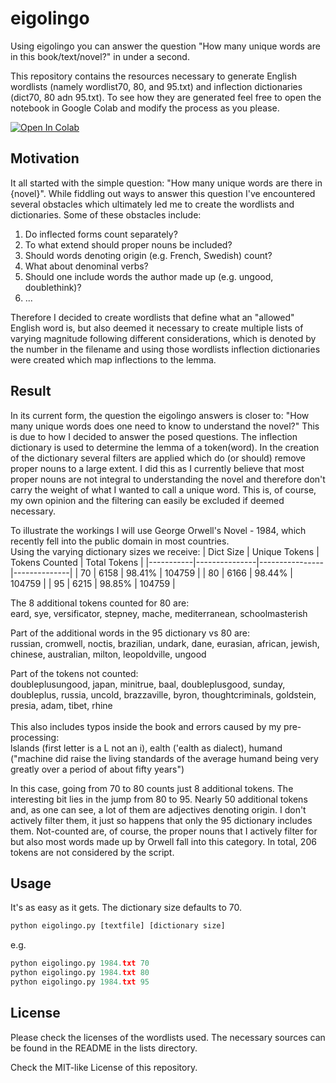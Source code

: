# eigolingo

Using eigolingo you can answer the question "How many unique words are in this book/text/novel?" in under a second.

This repository contains the resources necessary to generate English wordlists (namely wordlist70, 80, and 95.txt) and inflection dictionaries (dict70, 80 adn 95.txt). To see how they are generated feel free to open the notebook in Google Colab and modify the process as you please.

[![Open In Colab](https://colab.research.google.com/assets/colab-badge.svg)](https://colab.research.google.com/github/exc4l/eigolingo/blob/main/generate_spacy_wordlist.ipynb)

## Motivation

It all started with the simple question: "How many unique words are there in {novel}". While fiddling out ways to answer this question I've encountered several obstacles which ultimately led me to create the wordlists and dictionaries. Some of these obstacles include:
1. Do inflected forms count separately?
2. To what extend should proper nouns be included?
3. Should words denoting origin (e.g. French, Swedish) count?
4. What about denominal verbs?
5. Should one include words the author made up (e.g. ungood, doublethink)?
6. ...

Therefore I decided to create wordlists that define what an "allowed" English word is, but also deemed it necessary to create multiple lists of varying magnitude following different considerations, which is denoted by the number in the filename and using those wordlists inflection dictionaries were created which map inflections to the lemma.

## Result

In its current form, the question the eigolingo answers is closer to: "How many unique words does one need to know to understand the novel?" This is due to how I decided to answer the posed questions. The inflection dictionary is used to determine the lemma of a token(word). In the creation of the dictionary several filters are applied which do (or should) remove proper nouns to a large extent. I did this as I currently believe that most proper nouns are not integral to understanding the novel and therefore don't carry the weight of what I wanted to call a unique word. This is, of course, my own opinion and the filtering can easily be excluded if deemed necessary.

To illustrate the workings I will use George Orwell's Novel - 1984, which recently fell into the public domain in most countries.\
Using the varying dictionary sizes we receive:
| Dict Size | Unique Tokens | Tokens Counted | Total Tokens |
|-----------|---------------|----------------|--------------|
| 70        | 6158          | 98.41%         | 104759       |
| 80        | 6166          | 98.44%         | 104759       |
| 95        | 6215          | 98.85%         | 104759       |

The 8 additional tokens counted for 80 are:\
eard, sye, versificator, stepney, mache, mediterranean, schoolmasterish

Part of the additional words in the 95 dictionary vs 80 are:\
russian, cromwell, noctis, brazilian, undark, dane, eurasian, african, jewish, chinese, australian, milton, leopoldville, ungood

Part of the tokens not counted:\
doubleplusungood, japan, minitrue, baal, doubleplusgood, sunday, doubleplus, russia, uncold, brazzaville, byron, thoughtcriminals, goldstein, presia, adam, tibet, rhine\
\
This also includes typos inside the book and errors caused by my pre-processing:\
lslands (first letter is a L not an i), ealth ('ealth as dialect), humand ("machine did raise the living standards of the average humand being very greatly over a period of about fifty years")

In this case, going from 70 to 80 counts just 8 additional tokens. The interesting bit lies in the jump from 80 to 95. Nearly 50 additional tokens and, as one can see, a lot of them are adjectives denoting origin. I don't actively filter them, it just so happens that only the 95 dictionary includes them. Not-counted are, of course, the proper nouns that I actively filter for but also most words made up by Orwell fall into this category. In total, 206 tokens are not considered by the script.

## Usage

It's as easy as it gets. The dictionary size defaults to 70.
```python
python eigolingo.py [textfile] [dictionary size]
```
e.g.
```python
python eigolingo.py 1984.txt 70
python eigolingo.py 1984.txt 80
python eigolingo.py 1984.txt 95
```

## License
Please check the licenses of the wordlists used. The necessary sources can be found in the README in the lists directory.

Check the MIT-like License of this repository.